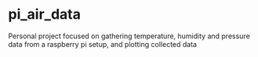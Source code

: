 # pi_air_data
Personal project focused on gathering temperature, humidity and pressure data from a raspberry pi setup, and plotting collected data
